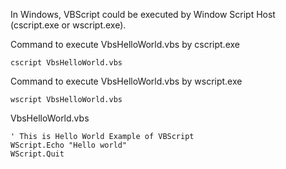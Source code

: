 In Windows, VBScript could be executed by Window Script Host (cscript.exe or wscript.exe). 


Command to execute VbsHelloWorld.vbs by cscript.exe
```
cscript VbsHelloWorld.vbs
```

Command to execute VbsHelloWorld.vbs by wscript.exe
```
wscript VbsHelloWorld.vbs
```

VbsHelloWorld.vbs
```
' This is Hello World Example of VBScript
WScript.Echo "Hello world"
WScript.Quit
```


